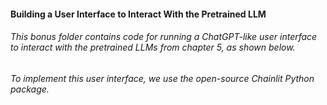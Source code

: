 #### Building a User Interface to Interact With the Pretrained LLM

###### This bonus folder contains code for running a ChatGPT-like user interface to interact with the pretrained LLMs from chapter 5, as shown below.

###### To implement this user interface, we use the open-source Chainlit Python package.

